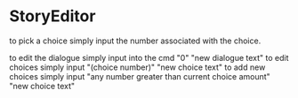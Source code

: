# StoryEditor

to pick a choice simply input the number associated with the choice.

to edit the dialogue simply input into the cmd "0" "new dialogue text"
to edit choices simply input "(choice number)" "new choice text"
to add new choices simply input "any number greater than current choice amount" "new choice text"
